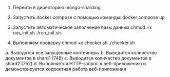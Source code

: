 1. Перейти в директорию mongo-sharding

2. Запустить docker compose с помощью команды:
docker compose up 

3. Запустить автоматическое заполнение базы данных
chmod +x run_init.sh 
./run_init.sh

4. Выполняем проверку
chmod +x checker.sh
./checker.sh

а. Выводятся все запущенные контейнеры
b. Выводится количество документов в shard1 (748)
c. Выводится количество документов в shard2 (752)
d. Выполняется HTTP-запрос к веб-приложению и демонстрируется корректная работа веб-приложения
